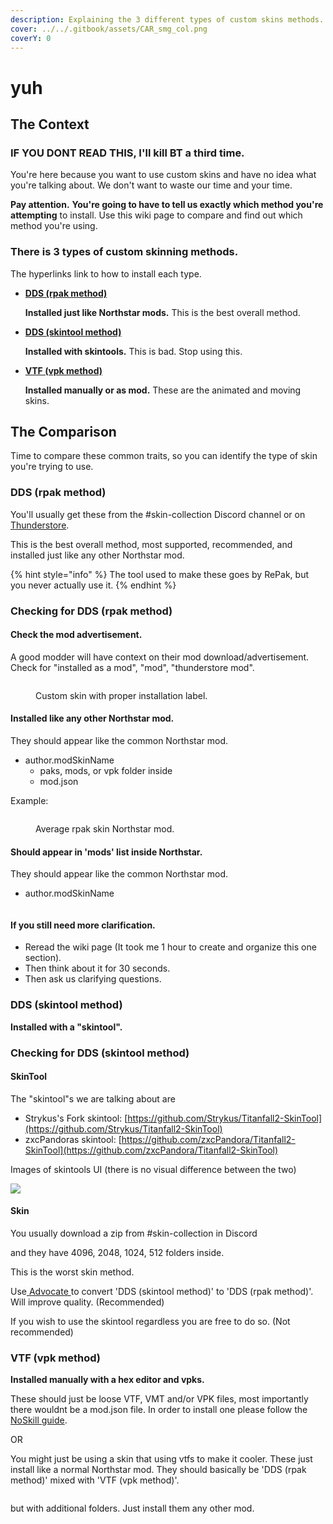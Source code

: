 ```yaml
---
description: Explaining the 3 different types of custom skins methods.
cover: ../../.gitbook/assets/CAR_smg_col.png
coverY: 0
---
```


# yuh

## The Context

### **IF YOU DONT READ THIS, I'll kill BT a third time.**

You're here because you want to use custom skins and have no idea what you're talking about. We don't want to waste our time and your time.&#x20;

**Pay attention.** **You're going to have to tell us exactly which method you're attempting** to install. Use this wiki page to compare and find out which method you're using.

### There is 3 types of custom skinning methods.

The hyperlinks link to how to install each type.

*   [**DDS (rpak method)**](https://media.discordapp.net/attachments/1002068248151470120/1019786338804973661/propermodinstallation.gif)

    **Installed just like Northstar mods.** This is the best overall method.&#x20;
*   [**DDS (skintool method)**](https://retryy.gitbook.io/tf2/Guide/Install/dds)

    **Installed with skintools.** This is bad. Stop using this.&#x20;
*   [**VTF (vpk method)**](https://retryy.gitbook.io/tf2/Guide/Install/vtf-manual-modding)

    **Installed manually or as mod.** These are the animated and moving skins.&#x20;

## The Comparison

Time to compare these common traits, so you can identify the type of skin you're trying to use.

### DDS (rpak method)

You'll usually get these from the #skin-collection Discord channel or on [Thunderstore](https://northstar.thunderstore.io/).

This is the best overall method, most supported, recommended, and installed just like any other Northstar mod.&#x20;

{% hint style="info" %}
The tool used to make these goes by RePak, but you never actually use it.
{% endhint %}

### Checking for DDS (rpak method)

#### Check the mod advertisement.

A good modder will have context on their mod download/advertisement. Check for "installed as a mod", "mod", "thunderstore mod".&#x20;

<figure><img src="../../.gitbook/assets/rpak-checkad.png" alt=""><figcaption><p>Custom skin with proper installation label. </p></figcaption></figure>

#### **Installed like any other Northstar mod.**&#x20;

They should appear like the common Northstar mod.&#x20;

* author.modSkinName
  * paks, mods, or vpk folder inside
  * mod.json

Example:

<div align="left">

<figure><img src="../../.gitbook/assets/insidearpakskin.png" alt=""><figcaption><p>Average rpak skin Northstar mod.</p></figcaption></figure>

</div>

#### Should appear in 'mods' list inside Northstar.

They should appear like the common Northstar mod.&#x20;

* author.modSkinName

<figure><img src="../../.gitbook/assets/rpak-insidemodlist.png" alt=""><figcaption></figcaption></figure>

#### If you still need more clarification.

* Reread the wiki page (It took me 1 hour to create and organize this one section).&#x20;
* Then think about it for 30 seconds.
* Then ask us clarifying questions.

### DDS (skintool method)

**Installed with a "skintool".**

### Checking for DDS (skintool method)

#### SkinTool

The "skintool"s we are talking about are

* Strykus's Fork skintool: [https://github.com/Strykus/Titanfall2-SkinTool](https://github.com/Strykus/Titanfall2-SkinTool)
* zxcPandoras skintool: [https://github.com/zxcPandora/Titanfall2-SkinTool](https://github.com/zxcPandora/Titanfall2-SkinTool)

Images of skintools UI (there is no visual difference between the two)

![](../../.gitbook/assets/302-0.png)

#### Skin

You usually download a zip from #skin-collection in Discord

and they have 4096, 2048, 1024, 512 folders inside.&#x20;

This is the worst skin method.&#x20;

Use[ Advocate ](https://retryy.gitbook.io/tf2/Wiki/Tools/skin-tools#advocate-skintool-to-rpak-mod-converter)to convert 'DDS (skintool method)' to 'DDS (rpak method)'. Will improve quality. (Recommended)&#x20;

If you wish to use the skintool regardless you are free to do so. (Not recommended)&#x20;

### VTF (vpk method)

**Installed manually with a hex editor and vpks.**

These should just be loose VTF, VMT and/or VPK files, most importantly there wouldnt be a mod.json file. In order to install one please follow the [NoSkill guide](https://noskill.gitbook.io/titanfall2/Modding/CustomSkins/Install/VTF).&#x20;

OR

You might just be using a skin that using vtfs to make it cooler. These just install like a normal Northstar mod. They should basically be 'DDS (rpak method)' mixed with 'VTF (vpk method)'.&#x20;

<figure><img src="../../.gitbook/assets/rpak-insidearpakskin.png" alt=""><figcaption></figcaption></figure>

but with additional folders. Just install them any other mod.
